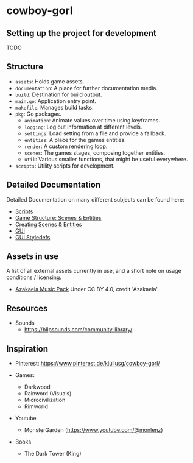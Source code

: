 <!-- LTeX: language=en-US -->
# cowboy-gorl
## Setting up the project for development
TODO

## Structure
- `assets`: Holds game assets.
- `documentation`: A place for further documentation media.
- `build`: Destination for build output.
- `main.go`: Application entry point.
- `makefile`: Manages build tasks.
- `pkg`: Go packages.
    - `animation`: Animate values over time using keyframes.
    - `logging`: Log out information at different levels.
    - `settings`: Load setting from a file and provide a fallback.
    - `entities`: A place for the games entities.
    - `render`: A custom rendering loop.
    - `scenes`: The games stages, composing together entities.
    - `util`: Various smaller functions, that might be useful everywhere.
- `scripts`: Utility scripts for development.

## Detailed Documentation

Detailed Documentation on many different subjects can be found here:
- [Scripts](/documentation/scripts.md)
- [Game Structure: Scenes & Entities](/documentation/scenes-and-entities.md)
- [Creating Scenes & Entities](/documentation/creating-scenes-and-entities.md)
- [GUI](/documentation/gui.md)
- [GUI Styledefs](/documentation/gui-styledef.md)

## Assets in use
A list of all external assets currently in use, and a short note on usage conditions / licensing.

- [Azakaela Music Pack](https://azakaela.itch.io/azas-free-music-pack-2-wild-west-of-another-world) Under CC BY 4.0, credit 'Azakaela'

## Resources
- Sounds
    - https://blipsounds.com/community-library/

## Inspiration
- Pinterest: https://www.pinterest.de/kjuliusg/cowboy-gorl/
- Games:
    - Darkwood
    - Rainword (Visuals)
    - Microcivilization
    - Rimworld

- Youtube
    - MonsterGarden (https://www.youtube.com/@monlenz)

- Books
    - The Dark Tower (King)
